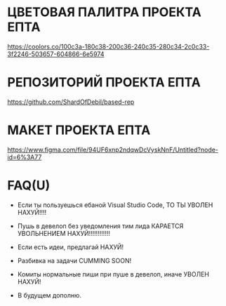 # ЦВЕТОВАЯ ПАЛИТРА ПРОЕКТА ЕПТА
https://coolors.co/100c3a-180c38-200c36-240c35-280c34-2c0c33-3f2246-503657-604866-6e5974

# РЕПОЗИТОРИЙ ПРОЕКТА ЕПТА

https://github.com/ShardOfDebil/based-rep

# МАКЕТ ПРОЕКТА ЕПТА

https://www.figma.com/file/94UF6xnp2ndqwDcVyskNnF/Untitled?node-id=6%3A77

# FAQ(U)

* Если ты пользуешься ебаной Visual Studio Code, ТО ТЫ УВОЛЕН НАХУЙ!!!!
* Пушь в девелоп без уведомления тим лида КАРАЕТСЯ УВОЛЬНЕНИЕМ НАХУЙ!!!!!!!!!!!!
* Если есть идеи, предлагай НАХУЙ!
* Разбивка на задачи CUMMING SOON!
* Комиты нормальные пиши при пуше в девелоп, иначе УВОЛЕН НАХУЙ!



* В будущем дополню.
